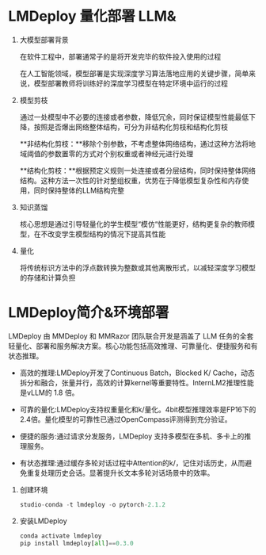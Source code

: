 # LMDeploy 量化部署 LLM&

1. 大模型部署背景

   在软件工程中，部署通常子的是将开发完毕的软件投入使用的过程

   在人工智能领域，模型部署是实现深度学习算法落地应用的关键步骤，简单来说，模型部署教师将训练好的深度学习模型在特定环境中运行的过程

2. 模型剪枝

   通过一处模型中不必要的连接或者参数，降低冗余，同时保证模型性能最低下降，按照是否爆出网络整体结构，可分为非结构化剪枝和结构化剪枝

   **非结构化剪枝：**移除个别参数，不考虑整体网络结构，通过这种方法将地域阈值的参数置零的方式对个别权重或者神经元进行处理

   **结构化剪枝：**根据预定义规则一处连接或者分层结构，同时保持整体网络结构。这种方法一次性的针对整组权重，优势在于降低模型复杂性和内存使用，同时保持整体的LLM结构完整

3. 知识蒸馏

   核心思想是通过引导轻量化的学生模型“模仿“性能更好，结构更复杂的教师模型，在不改变学生模型结构的情况下提高其性能

4. 量化

   将传统标识方法中的浮点数转换为整数或其他离散形式，以减轻深度学习模型的存储和计算负担

# LMDeploy简介&环境部署

LMDeploy 由 MMDeploy 和 MMRazor 团队联合开发是涵盖了 LLM 任务的全套轻量化、部署和服务解决方案。核心功能包括高效推理、可靠量化、便捷服务和有状态推理。

- 高效的推理:LMDeploy开发了Continuous Batch，Blocked K/ Cache，动态拆分和融合，张量并行，高效的计算kernel等重要特性。InternLM2推理性能是vLLM的 1.8 倍。

- 可靠的量化:LMDeploy支持权重量化和k/量化。4bit模型推理效率是FP16下的2.4倍。量化模型的可靠性已通过OpenCompass评测得到充分验证。
- 便捷的服务:通过请求分发服务，LMDeploy 支持多模型在多机、多卡上的推理服务。
- 有状态推理:通过缓存多轮对话过程中Attention的k/，记住对话历史，从而避免重复处理历史会话。显著提升长文本多轮对话场景中的效率。

1. 创建环境

   ```python
   studio-conda -t lmdeploy -o pytorch-2.1.2
   ```

2. 安装LMDeploy

   ```python
   conda activate lmdeploy
   pip install lmdeploy[all]==0.3.0
   ```

   